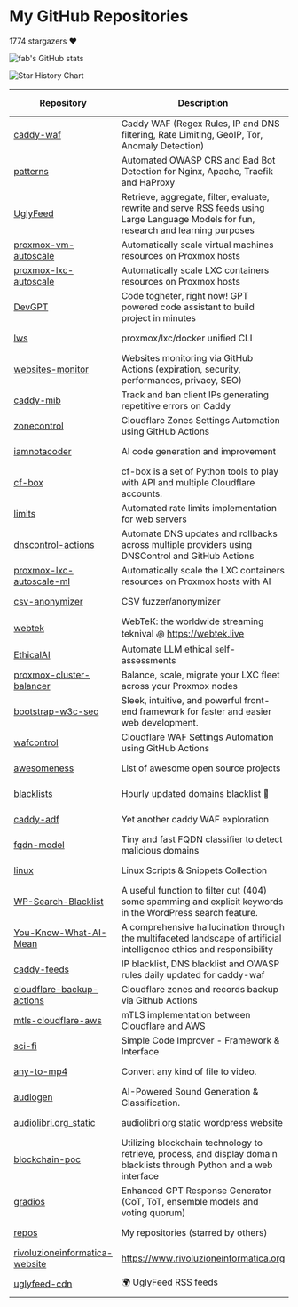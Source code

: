 # My GitHub Repositories

1774 stargazers ❤️

![fab's GitHub stats](https://github-readme-stats.vercel.app/api?username=fabriziosalmi)

![Star History Chart](https://api.star-history.com/svg?repos=fabriziosalmi/caddy-waf,fabriziosalmi/patterns,fabriziosalmi/UglyFeed,fabriziosalmi/proxmox-vm-autoscale,fabriziosalmi/proxmox-lxc-autoscale,fabriziosalmi/DevGPT,fabriziosalmi/lws,fabriziosalmi/websites-monitor,fabriziosalmi/caddy-mib,fabriziosalmi/zonecontrol&type=Date&theme=dark)

| Repository | Description | Stars | Forks | Commits | Contributors | Issues | Last Update | Avg. Issue Resolution |
|---|---|---|---|---|---|---|---|---|
| [caddy-waf](https://github.com/fabriziosalmi/caddy-waf) | Caddy WAF (Regex Rules, IP and DNS filtering, Rate Limiting, GeoIP, Tor, Anomaly Detection) | 471 | 17 | 572 | 4 | 1 | 8 hours ago | 1d 17h 30m 2s |
| [patterns](https://github.com/fabriziosalmi/patterns) | Automated OWASP CRS and Bad Bot Detection for Nginx, Apache, Traefik and HaProxy | 263 | 5 | 261 | 5 | 1 | 8 hours ago | 6d 15h 39m 16s |
| [UglyFeed](https://github.com/fabriziosalmi/UglyFeed) | Retrieve, aggregate, filter, evaluate, rewrite and serve RSS feeds using Large Language Models for fun, research and learning purposes | 233 | 10 | 842 | 3 | 1 | 6 days ago | 44d 20h 47m 38s |
| [proxmox-vm-autoscale](https://github.com/fabriziosalmi/proxmox-vm-autoscale) | Automatically scale virtual machines resources on Proxmox hosts | 231 | 15 | 114 | 6 | 1 | yesterday | 18d 14h 19m 22s |
| [proxmox-lxc-autoscale](https://github.com/fabriziosalmi/proxmox-lxc-autoscale) | Automatically scale LXC containers resources on Proxmox hosts | 180 | 7 | 632 | 2 | 1 | yesterday | 18d 13h 57m 12s |
| [DevGPT](https://github.com/fabriziosalmi/DevGPT) | Code togheter, right now! GPT powered code assistant to build project in minutes | 65 | 6 | 37 | 1 | 1 | 2 weeks ago | No Issues |
| [lws](https://github.com/fabriziosalmi/lws) | proxmox/lxc/docker unified CLI | 59 | 5 | 97 | 2 | 1 | 5 hours ago | 200d 1h 5m 12s |
| [websites-monitor](https://github.com/fabriziosalmi/websites-monitor) | Websites monitoring via GitHub Actions (expiration, security, performances, privacy, SEO) | 44 | 18 | 799 | 3 | 1 | 20 hours ago | 298d 4h 23m 11s |
| [caddy-mib](https://github.com/fabriziosalmi/caddy-mib) | Track and ban client IPs generating repetitive errors on Caddy | 29 | 3 | 75 | 2 | 1 | 1 weeks ago | 59d 7h 52m 6s |
| [zonecontrol](https://github.com/fabriziosalmi/zonecontrol) | Cloudflare Zones Settings Automation using GitHub Actions | 26 | 3 | 90 | 2 | 1 | 1 weeks ago | No Issues |
| [iamnotacoder](https://github.com/fabriziosalmi/iamnotacoder) | AI code generation and improvement | 25 | 1 | 109 | 1 | 0 | 2 weeks ago | No Issues |
| [cf-box](https://github.com/fabriziosalmi/cf-box) | cf-box is a set of Python tools to play with API and multiple Cloudflare accounts. | 22 | 4 | 90 | 3 | 1 | 20 hours ago | 1m 1s |
| [limits](https://github.com/fabriziosalmi/limits) | Automated rate limits implementation for web servers | 17 | 3 | 41 | 1 | 0 | 1 weeks ago | No Issues |
| [dnscontrol-actions](https://github.com/fabriziosalmi/dnscontrol-actions) | Automate DNS updates and rollbacks across multiple providers using DNSControl and GitHub Actions | 16 | 4 | 30 | 1 | 1 | 1 weeks ago | 97d 8h 45m 6s |
| [proxmox-lxc-autoscale-ml](https://github.com/fabriziosalmi/proxmox-lxc-autoscale-ml) | Automatically scale the LXC containers resources on Proxmox hosts with AI | 14 | 2 | 93 | 3 | 1 | yesterday | No Issues |
| [csv-anonymizer](https://github.com/fabriziosalmi/csv-anonymizer) | CSV fuzzer/anonymizer | 10 | 0 | 28 | 1 | 0 | 1 weeks ago | No Issues |
| [webtek](https://github.com/fabriziosalmi/webtek) | WebTeK: the worldwide streaming teknival ꩜ https://webtek.live | 8 | 4 | 502 | 6 | 1 | 1 weeks ago | 266d 1h 23m 3s |
| [EthicalAI](https://github.com/fabriziosalmi/EthicalAI) | Automate LLM ethical self-assessments | 7 | 1 | 71 | 2 | 1 | 6 days ago | 399d 13h 22s |
| [proxmox-cluster-balancer](https://github.com/fabriziosalmi/proxmox-cluster-balancer) | Balance, scale, migrate your LXC fleet across your Proxmox nodes | 6 | 3 | 21 | 1 | 0 | 1 months ago | No Issues |
| [bootstrap-w3c-seo](https://github.com/fabriziosalmi/bootstrap-w3c-seo) | Sleek, intuitive, and powerful front-end framework for faster and easier web development. | 5 | 2 | 3592 | 257 | 0 | 1 years ago | No Issues |
| [wafcontrol](https://github.com/fabriziosalmi/wafcontrol) | Cloudflare WAF Settings Automation using GitHub Actions | 5 | 1 | 59 | 1 | 0 | 2 days ago | No Issues |
| [awesomeness](https://github.com/fabriziosalmi/awesomeness) | List of awesome open source projects | 4 | 0 | 28 | 1 | 0 | 1 months ago | No Issues |
| [blacklists](https://github.com/fabriziosalmi/blacklists) | Hourly updated domains blacklist 🚫 | 3 | 1 | 40 | 3 | 1 | 2 hours ago | 21m 23s |
| [caddy-adf](https://github.com/fabriziosalmi/caddy-adf) | Yet another caddy WAF exploration | 3 | 0 | 100 | 1 | 1 | 3 weeks ago | 64d 22h 11m 29s |
| [fqdn-model](https://github.com/fabriziosalmi/fqdn-model) | Tiny and fast FQDN classifier to detect malicious domains | 3 | 0 | 56 | 1 | 0 | 6 days ago | No Issues |
| [linux](https://github.com/fabriziosalmi/linux) | Linux Scripts & Snippets Collection | 3 | 0 | 86 | 1 | 0 | 1 months ago | No Issues |
| [WP-Search-Blacklist](https://github.com/fabriziosalmi/WP-Search-Blacklist) | A useful function to filter out (404) some spamming and explicit keywords in the WordPress search feature. | 3 | 3 | 8 | 1 | 0 | 1 years ago | No Issues |
| [You-Know-What-AI-Mean](https://github.com/fabriziosalmi/You-Know-What-AI-Mean) | A comprehensive hallucination through the multifaceted landscape of artificial intelligence ethics and responsibility | 3 | 0 | 135 | 2 | 0 | 6 months ago | No Issues |
| [caddy-feeds](https://github.com/fabriziosalmi/caddy-feeds) | IP blacklist, DNS blacklist and OWASP rules daily updated for caddy-waf | 2 | 0 | 61 | 2 | 1 | 1 months ago | No Issues |
| [cloudflare-backup-actions](https://github.com/fabriziosalmi/cloudflare-backup-actions) | Cloudflare zones and records backup via Github Actions | 2 | 2 | 12 | 1 | 1 | 1 weeks ago | 538d 5h 6m 11s |
| [mtls-cloudflare-aws](https://github.com/fabriziosalmi/mtls-cloudflare-aws) | mTLS implementation between Cloudflare and AWS | 2 | 1 | 45 | 1 | 0 | 1 months ago | No Issues |
| [sci-fi](https://github.com/fabriziosalmi/sci-fi) | Simple Code Improver - Framework & Interface | 2 | 0 | 46 | 2 | 1 | 6 days ago | No Issues |
| [any-to-mp4](https://github.com/fabriziosalmi/any-to-mp4) | Convert any kind of file to video. | 1 | 1 | 147 | 2 | 0 | 7 months ago | No Issues |
| [audiogen](https://github.com/fabriziosalmi/audiogen) | AI-Powered Sound Generation & Classification. | 1 | 1 | 13 | 1 | 0 | 1 months ago | No Issues |
| [audiolibri.org_static](https://github.com/fabriziosalmi/audiolibri.org_static) | audiolibri.org static wordpress website | 1 | 0 | 17 | 1 | 0 | 1 years ago | No Issues |
| [blockchain-poc](https://github.com/fabriziosalmi/blockchain-poc) | Utilizing blockchain technology to retrieve, process, and display domain blacklists through Python and a web interface | 1 | 0 | 18 | 1 | 1 | 2 weeks ago | 506d 1h 59m 41s |
| [gradios](https://github.com/fabriziosalmi/gradios) | Enhanced GPT Response Generator (CoT, ToT, ensemble models and voting quorum) | 1 | 0 | 5 | 1 | 0 | 1 months ago | No Issues |
| [repos](https://github.com/fabriziosalmi/repos) | My repositories (starred by others) | 1 | 0 | 454 | 2 | 0 | 3 hours ago | No Issues |
| [rivoluzioneinformatica-website](https://github.com/fabriziosalmi/rivoluzioneinformatica-website) | https://www.rivoluzioneinformatica.org | 1 | 0 | 41 | 1 | 0 | 6 months ago | No Issues |
| [uglyfeed-cdn](https://github.com/fabriziosalmi/uglyfeed-cdn) | 🌍 UglyFeed RSS feeds | 1 | 0 | 665 | 2 | 0 | 19 hours ago | No Issues |
